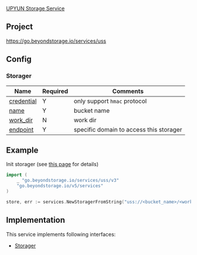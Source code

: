 [UPYUN Storage Service](https://www.upyun.com/products/file-storage)

## Project

<https://go.beyondstorage.io/services/uss>

## Config

### Storager

| Name                                 | Required | Comments                                |
| ------------------------------------ | -------- | --------------------------------------- |
| [credential](../pairs/credential.md) | Y        | only support `hmac` protocol            |
| [name](../pairs/name.md)             | Y        | bucket name                             |
| [work_dir](../pairs/work_dir.md)     | N        | work dir                                |
| [endpoint](../pairs/endpoint.md)     | Y        | specific domain to access this storager |

## Example

Init storager (see [this page](../operations/index.md) for details)

```go
import (
    _ "go.beyondstorage.io/services/uss/v3"
    "go.beyondstorage.io/v5/services"
)

store, err := services.NewStoragerFromString("uss://<bucket_name>/<work_dir>?credential=hmac:<account_name>:<account_key>&endpoint=https:<domain>")
```

## Implementation

This service implements following interfaces:

- [Storager](../operations/storager/index.md)
